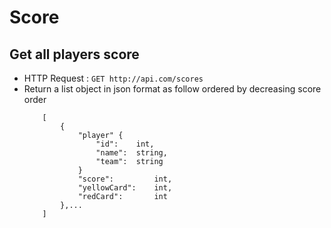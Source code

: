 # Score

## Get all players score
* HTTP Request : ```GET http://api.com/scores```
* Return a list object in json format as follow ordered by decreasing score order
    ``` 
        [
            {
                "player" {
                    "id":    int,
                    "name":  string,
                    "team":  string
                }
                "score":         int,
                "yellowCard":    int,
                "redCard":       int
            },...
        ]
    ```
